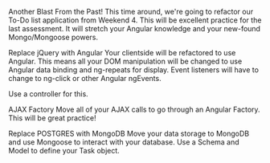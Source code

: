 Another Blast From the Past!
This time around, we're going to refactor our To-Do list application from Weekend 4. This will be excellent
practice for the last assessment. It will stretch your Angular knowledge and your new-found Mongo/Mongoose powers.

Replace jQuery with Angular
Your clientside will be refactored to use Angular. This means all your DOM manipulation will be changed to use
Angular data binding and ng-repeats for display. Event listeners will have to change to ng-click or other
Angular ngEvents.

Use a controller for this.

AJAX Factory
Move all of your AJAX calls to go through an Angular Factory. This will be great practice!

Replace POSTGRES with MongoDB
Move your data storage to MongoDB and use Mongoose to interact with your database. Use a Schema and Model to
define your Task object.